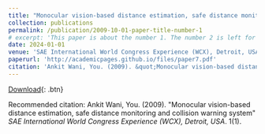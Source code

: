 ```yaml
---
title: "Monocular vision-based distance estimation, safe distance monitoring and collision warning system"
collection: publications
permalink: /publication/2009-10-01-paper-title-number-1
# excerpt: 'This paper is about the number 1. The number 2 is left for future work.'
date: 2024-01-01
venue: 'SAE International World Congress Experience (WCX), Detroit, USA'
paperurl: 'http://academicpages.github.io/files/paper7.pdf'
citation: 'Ankit Wani, You. (2009). &quot;Monocular vision-based distance estimation, safe distance monitoring and collision warning systemMonocular vision-based distance estimation, safe distance monitoring and collision warning system.&quot; <i>SAE International World Congress Experience (WCX), Detroit, USA</i>. 1(1).'
---
```

[Download](http://academicpages.github.io/files/paper7.pdf){: .btn}

Recommended citation: Ankit Wani, You. (2009). "Monocular vision-based distance estimation, safe distance monitoring and collision warning system" <i>SAE International World Congress Experience (WCX), Detroit, USA</i>. 1(1).
